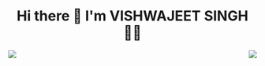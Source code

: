 <h1 align='center'>
  Hi there 👋 I'm VISHWAJEET SINGH 👨‍💻
</h1>

<img src="{https://img.shields.io/badge/HTML5-E34F26?style=for-the-badge&logo=html5&logoColor=white}" />

<img align="right" src="https://github-readme-stats.vercel.app/api?username=vishwajeet-hash&show_icons=true&icon_color=805AD5&text_color=718096&bg_color=ffffff&hide_title=true" />
<!---
vishwajeet-hash/vishwajeet-hash is a ✨ special ✨ repository because its `README.md` (this file) appears on your GitHub profile.
You can click the Preview link to take a look at your changes.
--->
